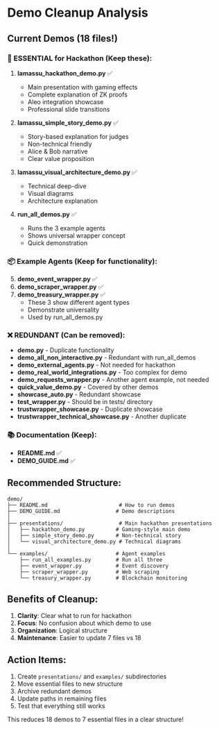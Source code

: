# Demo Cleanup Analysis

## Current Demos (18 files!)

### 🎯 ESSENTIAL for Hackathon (Keep these):

1. **lamassu_hackathon_demo.py** ✅
   - Main presentation with gaming effects
   - Complete explanation of ZK proofs
   - Aleo integration showcase
   - Professional slide transitions

2. **lamassu_simple_story_demo.py** ✅
   - Story-based explanation for judges
   - Non-technical friendly
   - Alice & Bob narrative
   - Clear value proposition

3. **lamassu_visual_architecture_demo.py** ✅
   - Technical deep-dive
   - Visual diagrams
   - Architecture explanation

4. **run_all_demos.py** ✅
   - Runs the 3 example agents
   - Shows universal wrapper concept
   - Quick demonstration

### 📦 Example Agents (Keep for functionality):

5. **demo_event_wrapper.py** ✅
6. **demo_scraper_wrapper.py** ✅  
7. **demo_treasury_wrapper.py** ✅
   - These 3 show different agent types
   - Demonstrate universality
   - Used by run_all_demos.py

### ❌ REDUNDANT (Can be removed):

- **demo.py** - Duplicate functionality
- **demo_all_non_interactive.py** - Redundant with run_all_demos
- **demo_external_agents.py** - Not needed for hackathon
- **demo_real_world_integrations.py** - Too complex for demo
- **demo_requests_wrapper.py** - Another agent example, not needed
- **quick_value_demo.py** - Covered by other demos
- **showcase_auto.py** - Redundant showcase
- **test_wrapper.py** - Should be in tests/ directory
- **trustwrapper_showcase.py** - Duplicate showcase
- **trustwrapper_technical_showcase.py** - Another duplicate

### 📚 Documentation (Keep):

- **README.md** ✅
- **DEMO_GUIDE.md** ✅

## Recommended Structure:

```
demo/
├── README.md                       # How to run demos
├── DEMO_GUIDE.md                  # Demo descriptions
│
├── presentations/                  # Main hackathon presentations
│   ├── hackathon_demo.py          # Gaming-style main demo
│   ├── simple_story_demo.py       # Non-technical story
│   └── visual_architecture_demo.py # Technical diagrams
│
└── examples/                      # Agent examples
    ├── run_all_examples.py        # Run all three
    ├── event_wrapper.py           # Event discovery
    ├── scraper_wrapper.py         # Web scraping
    └── treasury_wrapper.py        # Blockchain monitoring
```

## Benefits of Cleanup:

1. **Clarity**: Clear what to run for hackathon
2. **Focus**: No confusion about which demo to use
3. **Organization**: Logical structure
4. **Maintenance**: Easier to update 7 files vs 18

## Action Items:

1. Create `presentations/` and `examples/` subdirectories
2. Move essential files to new structure
3. Archive redundant demos
4. Update paths in remaining files
5. Test that everything still works

This reduces 18 demos to 7 essential files in a clear structure!